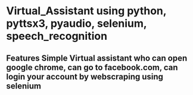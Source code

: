 # Virtual_Assistant using python, pyttsx3, pyaudio, selenium, speech_recognition

<h2>Features</>
  Simple Virtual assistant who can open google chrome, can go to facebook.com, can login your account by webscraping using selenium
